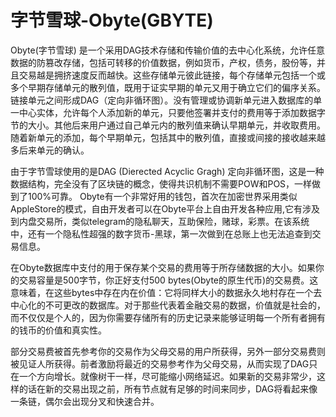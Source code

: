 # 

# 字节雪球-Obyte(GBYTE)

Obyte(字节雪球) 是一个采用DAG技术存储和传输价值的去中心化系统，允许任意数据的防篡改存储，包括可转移的价值数据，例如货币，产权，债务，股份等，并且交易越是拥挤速度反而越快。这些存储单元彼此链接，每个存储单元包括一个或多个早期存储单元的散列值，既用于证实早期的单元又用于确立它们的偏序关系。链接单元之间形成DAG（定向非循环图）。没有管理或协调新单元进入数据库的单一中心实体，允许每个人添加新的单元，只要他签署并支付的费用等于添加数据字节的大小。其他后来用户通过自己单元内的散列值来确认早期单元，并收取费用。随着新单元的添加，每个早期单元，包括其中的散列值，直接或间接的接收越来越多后来单元的确认。

由于字节雪球使用的是DAG (Dierected Acyclic Gragh) 定向非循环图，这是一种数据结构，完全没有了区块链的概念，使得共识机制不需要POW和POS，一样做到了100%可靠。 Obyte有一个非常好用的钱包，首次在加密世界采用类似AppleStore的模式，自由开发者可以在Obyte平台上自由开发各种应用,它有涉及到内盘交易所，类似telegram的隐私聊天，互助保险，赌球，彩票。在该系统中，还有一个隐私性超强的数字货币-黑球，第一次做到在总账上也无法追查到交易信息。

在Obyte数据库中支付的用于保存某个交易的费用等于所存储数据的大小。如果你的交易容量是500字节，你正好支付500 bytes(Obyte的原生代币)的交易费。这意味着，在这些bytes中存在内在价值：它将同样大小的数据永久地村存在一个去中心化的不可更改的数据库。对于那些代表着金融交易的数据，价值就是社会的，而不仅仅是个人的，因为你需要存储所有的历史记录来能够证明每一个所有者拥有的钱币的价值和真实性。

部分交易费被首先参考你的交易作为父母交易的用户所获得，另外一部分交易费则被见证人所获得。前者激励将最近的交易参考作为父母交易，从而实现了DAG只在一个方向增长。就像树干一样，尽可能缩小网络延迟。如果新的交易非常少，这样的话在新的交易出现之前，所有节点就有足够的时间来同步，DAG将看起来像一条链，偶尔会出现分叉和快速合并。

